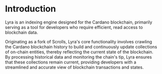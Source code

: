 # Introduction

Lyra is an indexing engine designed for the Cardano blockchain, primarily serving as a tool for developers who require efficient, read access to  blockchain data. 

Originating as a fork of Scrolls, Lyra's core functionality involves crawling the Cardano blockchain history to build and continuously update collections of on-chain entities, thereby reflecting the current state of the blockchain. By processing historical data and monitoring the chain's tip, Lyra ensures that these collections remain current, providing developers with a streamlined and accurate view of blockchain transactions and states.